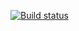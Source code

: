 [![Build status](https://ci.appveyor.com/api/projects/status/smd9babr2b7l2tub/branch/master?svg=true)](https://ci.appveyor.com/project/IldarGabi/json-schema/branch/master)
